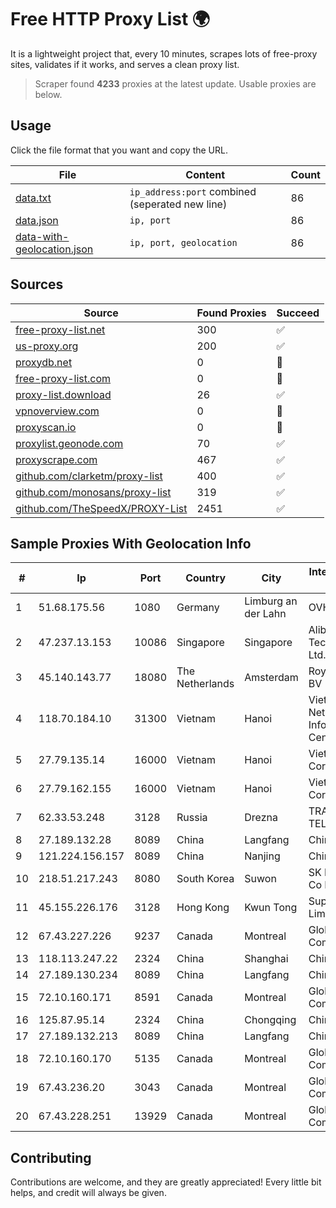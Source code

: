 
# Free HTTP Proxy List 🌍

It is a lightweight project that, every 10 minutes, scrapes lots of free-proxy sites, validates if it works, and serves a clean proxy list.


> Scraper found **4233** proxies at the latest update. Usable proxies are below.

## Usage

Click the file format that you want and copy the URL.


|File|Content|Count|
|----|-------|-----|
|[data.txt](https://raw.githubusercontent.com/themiralay/Proxy-List-World/master/data.txt)|`ip_address:port` combined (seperated new line)|86|
|[data.json](https://raw.githubusercontent.com/themiralay/Proxy-List-World/master/data.json)|`ip, port`|86|
|[data-with-geolocation.json](https://raw.githubusercontent.com/themiralay/Proxy-List-World/master/data-with-geolocation.json)|`ip, port, geolocation`|86|

## Sources

|Source|Found Proxies|Succeed|
|------|-------------|-------|
|[free-proxy-list.net](https://free-proxy-list.net)|300|✅|
|[us-proxy.org](https://www.us-proxy.org)|200|✅|
|[proxydb.net](http://proxydb.net)|0|🚫|
|[free-proxy-list.com](https://free-proxy-list.com/?page=&port=&type%5B%5D=http&type%5B%5D=https&up_time=0&search=Search)|0|🚫|
|[proxy-list.download](https://www.proxy-list.download/HTTP)|26|✅|
|[vpnoverview.com](https://vpnoverview.com/privacy/anonymous-browsing/free-proxy-servers)|0|🚫|
|[proxyscan.io](https://www.proxyscan.io)|0|🚫|
|[proxylist.geonode.com](https://proxylist.geonode.com/api/proxy-list?limit=300&page=1&sort_by=lastChecked&sort_type=desc&protocols=http,https)|70|✅|
|[proxyscrape.com](https://api.proxyscrape.com/v2/?request=displayproxies&protocol=http&timeout=10000&country=all&ssl=all&anonymity=all)|467|✅|
|[github.com/clarketm/proxy-list](https://raw.githubusercontent.com/clarketm/proxy-list/master/proxy-list-raw.txt)|400|✅|
|[github.com/monosans/proxy-list](https://raw.githubusercontent.com/monosans/proxy-list/main/proxies/http.txt)|319|✅|
|[github.com/TheSpeedX/PROXY-List](https://raw.githubusercontent.com/TheSpeedX/PROXY-List/master/http.txt)|2451|✅|


## Sample Proxies With Geolocation Info

|#|Ip|Port|Country|City|Internet Service Provider|
|-|--|----|-------|----|-------------------------|
|1|51.68.175.56|1080|Germany|Limburg an der Lahn|OVH SAS|
|2|47.237.13.153|10086|Singapore|Singapore|Alibaba (US) Technology Co., Ltd.|
|3|45.140.143.77|18080|The Netherlands|Amsterdam|RoyaleHosting BV|
|4|118.70.184.10|31300|Vietnam|Hanoi|Vietnam Internet Network Information Center|
|5|27.79.135.14|16000|Vietnam|Hanoi|Viettel Corporation|
|6|27.79.162.155|16000|Vietnam|Hanoi|Viettel Corporation|
|7|62.33.53.248|3128|Russia|Drezna|TRANS-TELECOM|
|8|27.189.132.28|8089|China|Langfang|Chinanet|
|9|121.224.156.157|8089|China|Nanjing|China Telecom|
|10|218.51.217.243|8080|South Korea|Suwon|SK Broadband Co Ltd|
|11|45.155.226.176|3128|Hong Kong|Kwun Tong|Superhub Limited|
|12|67.43.227.226|9237|Canada|Montreal|GloboTech Communications|
|13|118.113.247.22|2324|China|Shanghai|Chinanet|
|14|27.189.130.234|8089|China|Langfang|Chinanet|
|15|72.10.160.171|8591|Canada|Montreal|GloboTech Communications|
|16|125.87.95.14|2324|China|Chongqing|China Telecom|
|17|27.189.132.213|8089|China|Langfang|Chinanet|
|18|72.10.160.170|5135|Canada|Montreal|GloboTech Communications|
|19|67.43.236.20|3043|Canada|Montreal|GloboTech Communications|
|20|67.43.228.251|13929|Canada|Montreal|GloboTech Communications|



## Contributing

Contributions are welcome, and they are greatly appreciated! Every
little bit helps, and credit will always be given.

